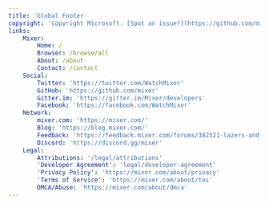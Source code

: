 ```yaml
---
title: 'Global Footer'
copyright: 'Copyright Microsoft. [Spot an issue?](https://github.com/mixer/developers/issues/new)'
links:
    Mixer:
        Home: /
        Browser: /browse/all
        About: /about
        Contact: /contact
    Social:
        Twitter: 'https://twitter.com/WatchMixer'
        GitHub: 'https://github.com/mixer'
        Gitter.im: 'https://gitter.im/Mixer/developers'
        Facebook: 'https://facebook.com/WatchMixer'
    Network:
        mixer.com: 'https://mixer.com/'
        Blog: 'https://blog.mixer.com/'
        Feedback: 'https://feedback.mixer.com/forums/382521-lazers-and-shiny-things/category/174978-developer-ecosystem'
        Discord: 'https://discord.gg/mixer'
    Legal:
        Attributions: '/legal/attributions'
        'Developer Agreement': 'legal/developer-agreement'
        'Privacy Policy': 'https://mixer.com/about/privacy'
        'Terms of Service': 'https://mixer.com/about/tos'
        DMCA/Abuse: 'https://mixer.com/about/dmca'
---
```



